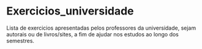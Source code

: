 # Exercicios_universidade

Lista de exercicios apresentadas pelos professores da universidade, sejam autorais ou de livros/sites, a fim de ajudar nos estudos ao longo dos semestres.
